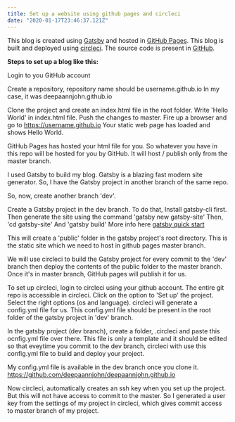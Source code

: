 ```yaml
---
title: Set up a website using github pages and circleci
date: "2020-01-17T23:46:37.121Z"
---
```


This blog is created using [Gatsby](https://www.gatsbyjs.org/) and 
hosted in [GitHub Pages](https://pages.github.com/). This blog is built and 
deployed using [circleci](https://circleci.com/). The source code is present in 
[GitHub](https://github.com/).

**Steps to set up a blog like this:**

Login to you GitHub account

Create a repository, repository name should be username.github.io
In my case, it was deepaannjohn.github.io

Clone the project and create an index.html file in the root folder.
Write 'Hello World' in index.html file.
Push the changes to master.
Fire up a browser and go to https://username.github.io
Your static web page has loaded and shows Hello World.

GitHub Pages has hosted your html file for you. So whatever you have in this 
repo will be hosted for you by GitHub. It will host / publish only from the master 
branch.

I used Gatsby to build my blog. Gatsby is a blazing fast modern site generator. 
So, I have the Gatsby project in another branch of the same repo.

So, now, create another branch 'dev'.

Create a Gatsby project in the dev branch. To do that,
Install gatsby-cli first. 
Then generate the site using the command 'gatsby new gatsby-site'
Then, 'cd gatsby-site'
And 'gatsby build'
More info here [gatsby quick start](https://www.gatsbyjs.org/docs/quick-start/)

This will create a 'public' folder in the gatsby project's root directory. This is the
static site which we need to host in github pages master branch. 

We will use circleci to build the Gatsby project for every commit to the 'dev'
branch then deploy the contents of the public folder to the master branch. Once it's 
in master branch, GitHub pages will publish it for us.

To set up circleci, login to circleci using your github account. The entire git repo is accessible
in circleci. Click on the option to 'Set up' the project. Select the right options (os and language). 
circleci will generate a config.yml file for us. This config.yml file should be present in the root 
folder of the gatsby project in 'dev' branch. 

In the gatsby project (dev branch), create a folder, .circleci and paste this ocnfig.yml file over there.
This file is only a template and it should be edited so that eveytime you commit to the dev branch, 
circleci with use this config.yml file to build and deploy your project.

My config.yml file is available in the dev branch once you clone it.
https://github.com/deepaannjohn/deepaannjohn.github.io

Now circleci, automatically creates an ssh key when you set up the project. But this will not have access to 
commit to the master. So I generated a user key from the settings of my project in circleci, which gives 
commit access to master branch of my project.
























